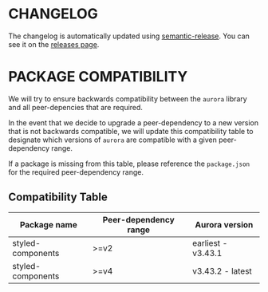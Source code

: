 # CHANGELOG

The changelog is automatically updated using [semantic-release](https://github.com/semantic-release/semantic-release).
You can see it on the [releases page](../../releases).

# PACKAGE COMPATIBILITY

We will try to ensure backwards compatibility between the `aurora` library and all peer-depencies that are required.

In the event that we decide to upgrade a peer-dependency to a new version that is not backwards compatible, we will
update this compatibility table to designate which versions of `aurora` are compatible with a given peer-dependency range.

If a package is missing from this table, please reference the `package.json` for the required peer-dependency range.

## Compatibility Table

| Package name      | Peer-dependency range | Aurora version     |
| ----------------- | --------------------- | ------------------ |
| styled-components | >=v2                  | earliest - v3.43.1 |
| styled-components | >=v4                  | v3.43.2 - latest   |
